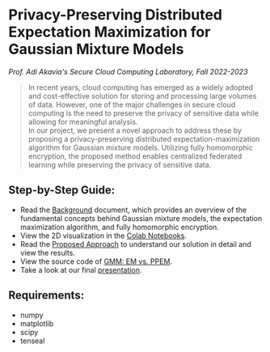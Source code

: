 # Privacy-Preserving Distributed Expectation Maximization for Gaussian Mixture Models  
*Prof. Adi Akavia's Secure Cloud Computing Laboratory, Fall 2022-2023*  
  
  
> In recent years, cloud computing has emerged as a widely adopted and cost-effective solution for storing and processing large volumes of data. However, one of the major challenges in secure cloud computing is the need to preserve the privacy of sensitive data while allowing for meaningful analysis.  
In our project, we present a novel approach to address these by proposing a privacy-preserving distributed expectation-maximization algorithm for Gaussian mixture models. Utilizing fully homomorphic encryption, the proposed method enables centralized federated learning while preserving the privacy of sensitive data.  
  
  
## Step-by-Step Guide:  
- Read the [Background](Background.md) document, which provides an overview of the fundamental concepts behind Gaussian mixture models, the expectation maximization algorithm, and fully homomorphic encryption. 
- View the 2D visualization in the [Colab Notebooks](Notebooks).  
- Read the [Proposed Approach](Proposed_Approach.md) to understand our solution in detail and view the results.  
- View the source code of [GMM: EM vs. PPEM](GMM_EM_vs_PPEM.ipynb).  
- Take a look at our final [presentation](slides.pdf).  



## Requirements:  
- numpy
- matplotlib
- scipy
- tenseal  
